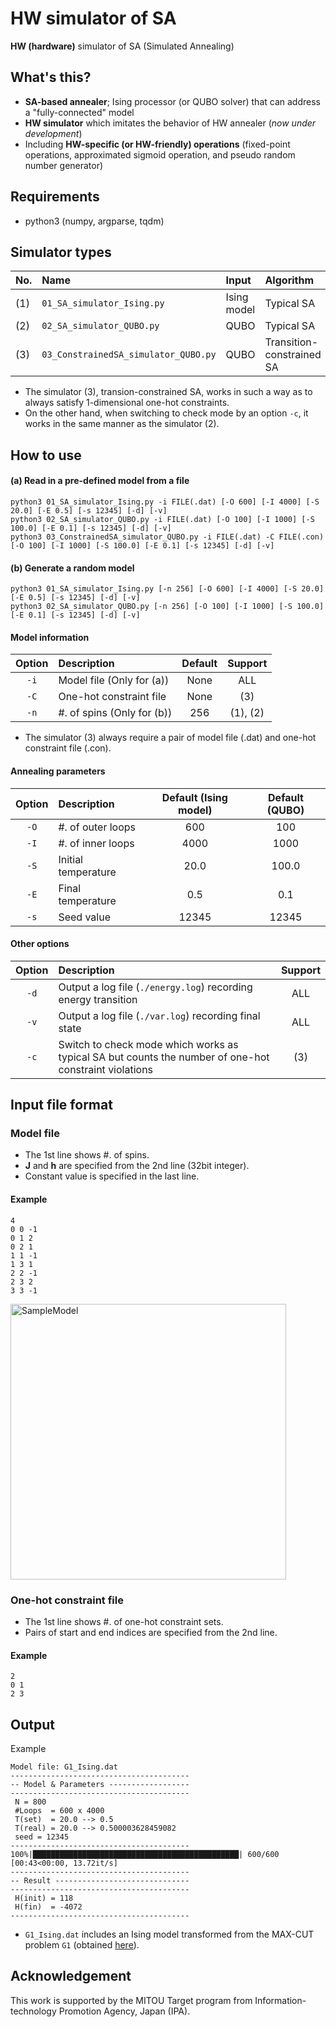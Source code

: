 # HW simulator of SA
**HW (hardware)** simulator of SA (Simulated Annealing)

## What's this?
* **SA-based annealer**; Ising processor (or QUBO solver) that can address a "fully-connected" model
* **HW simulator** which imitates the behavior of HW annealer (*now under development*)
* Including **HW-specific (or HW-friendly) operations** (fixed-point operations, approximated sigmoid operation, and pseudo random number generator)

## Requirements
* python3 (numpy, argparse, tqdm)

## Simulator types
|No.|Name|Input|Algorithm|
|:----|:---------|:-----|:-----|
|(1)|`01_SA_simulator_Ising.py`|Ising model|Typical SA|
|(2)|`02_SA_simulator_QUBO.py`|QUBO|Typical SA|
|(3)|`03_ConstrainedSA_simulator_QUBO.py`|QUBO|Transition-constrained SA|

* The simulator (3), transion-constrained SA, works in such a way as to always satisfy 1-dimensional one-hot constraints.
* On the other hand, when switching to check mode by an option `-c`, it works in the same manner as the simulator (2).

## How to use
#### (a) Read in a pre-defined model from a file
```
python3 01_SA_simulator_Ising.py -i FILE(.dat) [-O 600] [-I 4000] [-S 20.0] [-E 0.5] [-s 12345] [-d] [-v]
python3 02_SA_simulator_QUBO.py -i FILE(.dat) [-O 100] [-I 1000] [-S 100.0] [-E 0.1] [-s 12345] [-d] [-v]
python3 03_ConstrainedSA_simulator_QUBO.py -i FILE(.dat) -C FILE(.con) [-O 100] [-I 1000] [-S 100.0] [-E 0.1] [-s 12345] [-d] [-v]
```

#### (b) Generate a random model
```
python3 01_SA_simulator_Ising.py [-n 256] [-O 600] [-I 4000] [-S 20.0] [-E 0.5] [-s 12345] [-d] [-v]
python3 02_SA_simulator_QUBO.py [-n 256] [-O 100] [-I 1000] [-S 100.0] [-E 0.1] [-s 12345] [-d] [-v]
```

#### Model information
|Option|Description|Default|Support|
|:----:|:---------|:-----:|:-----:|
|`-i`|Model file (Only for (a))|None|ALL|
|`-C`|One-hot constraint file|None|(3)|
|`-n`|#. of spins (Only for (b))|256|(1), (2)|

* The simulator (3) always require a pair of model file (.dat) and one-hot constraint file (.con).

#### Annealing parameters
|Option|Description|Default (Ising model)|Default (QUBO)|
|:----:|:---------|:-----:|:-----:|
|`-O`|#. of outer loops|600|100|
|`-I`|#. of inner loops|4000|1000|
|`-S`|Initial temperature|20.0|100.0|
|`-E`|Final temperature|0.5|0.1|
|`-s`|Seed value|12345|12345|

#### Other options
|Option|Description|Support|
|:----:|:---------|:-----:|
|`-d`|Output a log file (`./energy.log`) recording energy transition|ALL|
|`-v`|Output a log file (`./var.log`) recording final state|ALL|
|`-c`|Switch to check mode which works as typical SA but counts the number of one-hot constraint violations|(3)|

## Input file format

### Model file
* The 1st line shows #. of spins.
* **J** and **h** are specified from the 2nd line (32bit integer).
* Constant value is specified in the last line.

#### Example
```
4
0 0 -1
0 1 2
0 2 1
1 1 -1
1 3 1
2 2 -1
2 3 2
3 3 -1
```

<img width="441" alt="SampleModel" src="https://user-images.githubusercontent.com/71317410/93204943-eb67fa00-f791-11ea-979d-4eff8a8f2568.png">

### One-hot constraint file 
* The 1st line shows #. of one-hot constraint sets.
* Pairs of start and end indices are specified from the 2nd line.

#### Example
```
2
0 1
2 3
```

## Output
Example
```
Model file: G1_Ising.dat
----------------------------------------
-- Model & Parameters ------------------
----------------------------------------
 N = 800
 #Loops  = 600 x 4000
 T(set)  = 20.0 --> 0.5
 T(real) = 20.0 --> 0.500003628459082
 seed = 12345
----------------------------------------
100%|██████████████████████████████████████████████| 600/600 [00:43<00:00, 13.72it/s]
----------------------------------------
-- Result ------------------------------
----------------------------------------
 H(init) = 118
 H(fin)  = -4072
----------------------------------------
```

* `G1_Ising.dat` includes an Ising model transformed from the MAX-CUT problem `G1` (obtained [here](http://web.stanford.edu/~yyye/yyye/Gset/)).

## Acknowledgement
This work is supported by the MITOU Target program from Information-technology Promotion Agency, Japan (IPA).
